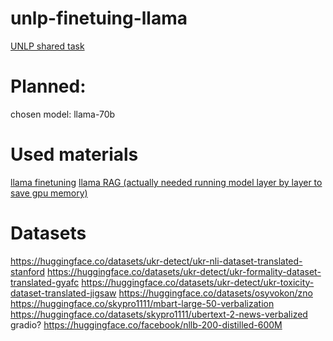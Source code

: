 # unlp-finetuing-llama
 [UNLP shared task](https://github.com/unlp-workshop/unlp-2024-shared-task) 


# Planned: 
chosen model: llama-70b

# Used materials
[llama finetuning](https://medium.com/@csakash03/fine-tuning-llama-2-llm-on-google-colab-a-step-by-step-guide-cf7bb367e790)
[llama RAG (actually needed running model layer by layer to save gpu memory)](https://www.kaggle.com/code/simjeg/platypus2-70b-with-wikipedia-rag/notebook)

# Datasets 
https://huggingface.co/datasets/ukr-detect/ukr-nli-dataset-translated-stanford
https://huggingface.co/datasets/ukr-detect/ukr-formality-dataset-translated-gyafc
https://huggingface.co/datasets/ukr-detect/ukr-toxicity-dataset-translated-jigsaw
https://huggingface.co/datasets/osyvokon/zno
https://huggingface.co/skypro1111/mbart-large-50-verbalization
https://huggingface.co/datasets/skypro1111/ubertext-2-news-verbalized
gradio?
https://huggingface.co/facebook/nllb-200-distilled-600M

